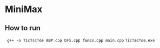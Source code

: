 # MiniMax

## How to run

``` g++ -o TicTacToe ABP.cpp DFS.cpp funcs.cpp main.cpp```
```TicTacToe.exe```
